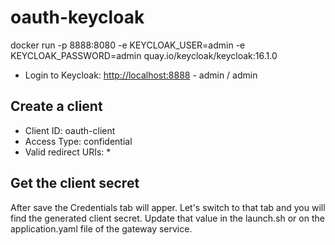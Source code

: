 # oauth-keycloak

docker run -p 8888:8080 -e KEYCLOAK_USER=admin -e KEYCLOAK_PASSWORD=admin quay.io/keycloak/keycloak:16.1.0
 * Login to Keycloak: [http://localhost:8888](http://localhost:8888) - admin / admin

## Create a client
 - Client ID: oauth-client
 - Access Type: confidential
 - Valid redirect URIs: *

## Get the client secret
After save the Credentials tab will apper. Let's switch to that tab and you will find the generated client secret. Update that value in the launch.sh or on the application.yaml file of the gateway service. 

